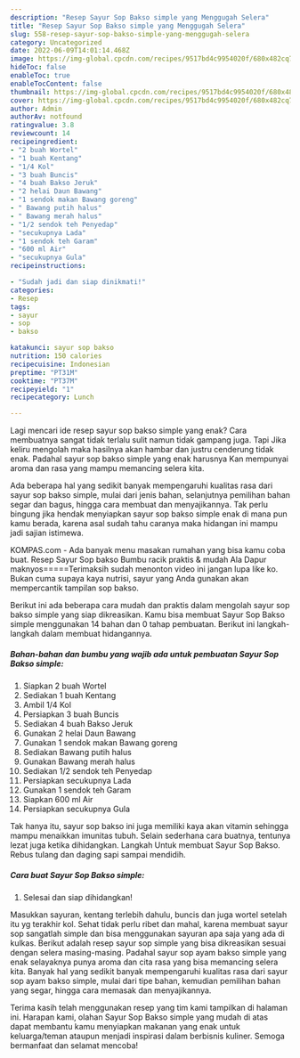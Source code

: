 ```yaml
---
description: "Resep Sayur Sop Bakso simple yang Menggugah Selera"
title: "Resep Sayur Sop Bakso simple yang Menggugah Selera"
slug: 558-resep-sayur-sop-bakso-simple-yang-menggugah-selera
category: Uncategorized
date: 2022-06-09T14:01:14.468Z
image: https://img-global.cpcdn.com/recipes/9517bd4c9954020f/680x482cq70/sayur-sop-bakso-simple-foto-resep-utama.jpg
hideToc: false
enableToc: true
enableTocContent: false
thumbnail: https://img-global.cpcdn.com/recipes/9517bd4c9954020f/680x482cq70/sayur-sop-bakso-simple-foto-resep-utama.jpg
cover: https://img-global.cpcdn.com/recipes/9517bd4c9954020f/680x482cq70/sayur-sop-bakso-simple-foto-resep-utama.jpg
author: Admin
authorAv: notfound
ratingvalue: 3.8
reviewcount: 14
recipeingredient:
- "2 buah Wortel"
- "1 buah Kentang"
- "1/4 Kol"
- "3 buah Buncis"
- "4 buah Bakso Jeruk"
- "2 helai Daun Bawang"
- "1 sendok makan Bawang goreng"
- " Bawang putih halus"
- " Bawang merah halus"
- "1/2 sendok teh Penyedap"
- "secukupnya Lada"
- "1 sendok teh Garam"
- "600 ml Air"
- "secukupnya Gula"
recipeinstructions:

- "Sudah jadi dan siap dinikmati!"
categories:
- Resep
tags:
- sayur
- sop
- bakso

katakunci: sayur sop bakso 
nutrition: 150 calories
recipecuisine: Indonesian
preptime: "PT31M"
cooktime: "PT37M"
recipeyield: "1"
recipecategory: Lunch

---
```



Lagi mencari ide resep sayur sop bakso simple yang enak? Cara membuatnya sangat tidak terlalu sulit namun tidak gampang juga. Tapi Jika keliru mengolah maka hasilnya akan hambar dan justru cenderung tidak enak. Padahal sayur sop bakso simple yang enak harusnya Kan mempunyai aroma dan rasa yang mampu memancing selera kita.


Ada beberapa hal yang sedikit banyak mempengaruhi kualitas rasa dari sayur sop bakso simple, mulai dari jenis bahan, selanjutnya pemilihan bahan segar dan bagus, hingga cara membuat dan menyajikannya. Tak perlu bingung jika hendak menyiapkan sayur sop bakso simple enak di mana pun kamu berada, karena asal sudah tahu caranya maka hidangan ini mampu jadi sajian istimewa.

KOMPAS.com - Ada banyak menu masakan rumahan yang bisa kamu coba buat. Resep Sayur Sop bakso Bumbu racik praktis &amp; mudah Ala Dapur maknyos=====Terimaksih sudah menonton video ini jangan lupa like ko. Bukan cuma supaya kaya nutrisi, sayur yang Anda gunakan akan mempercantik tampilan sop bakso.


Berikut ini ada beberapa cara mudah dan praktis dalam mengolah sayur sop bakso simple yang siap dikreasikan. Kamu bisa membuat Sayur Sop Bakso simple menggunakan 14 bahan dan 0 tahap pembuatan. Berikut ini langkah-langkah dalam membuat hidangannya.

<!--inarticleads1-->

##### Bahan-bahan dan bumbu yang wajib ada untuk pembuatan Sayur Sop Bakso simple:

1. Siapkan 2 buah Wortel
1. Sediakan 1 buah Kentang
1. Ambil 1/4 Kol
1. Persiapkan 3 buah Buncis
1. Sediakan 4 buah Bakso Jeruk
1. Gunakan 2 helai Daun Bawang
1. Gunakan 1 sendok makan Bawang goreng
1. Sediakan  Bawang putih halus
1. Gunakan  Bawang merah halus
1. Sediakan 1/2 sendok teh Penyedap
1. Persiapkan secukupnya Lada
1. Gunakan 1 sendok teh Garam
1. Siapkan 600 ml Air
1. Persiapkan secukupnya Gula


Tak hanya itu, sayur sop bakso ini juga memiliki kaya akan vitamin sehingga mampu menaikkan imunitas tubuh. Selain sederhana cara buatnya, tentunya lezat juga ketika dihidangkan. Langkah Untuk membuat Sayur Sop Bakso. Rebus tulang dan daging sapi sampai mendidih. 

<!--inarticleads2-->

##### Cara buat Sayur Sop Bakso simple:


1. Selesai dan siap dihidangkan!

Masukkan sayuran, kentang terlebih dahulu, buncis dan juga wortel setelah itu yg terakhir kol. Sehat tidak perlu ribet dan mahal, karena membuat sayur sop sangatlah simple dan bisa menggunakan sayuran apa saja yang ada di kulkas. Berikut adalah resep sayur sop simple yang bisa dikreasikan sesuai dengan selera masing-masing. Padahal sayur sop ayam bakso simple yang enak selayaknya punya aroma dan cita rasa yang bisa memancing selera kita. Banyak hal yang sedikit banyak mempengaruhi kualitas rasa dari sayur sop ayam bakso simple, mulai dari tipe bahan, kemudian pemilihan bahan yang segar, hingga cara memasak dan menyajikannya. 

Terima kasih telah menggunakan resep yang tim kami tampilkan di halaman ini. Harapan kami, olahan Sayur Sop Bakso simple yang mudah di atas dapat membantu kamu menyiapkan makanan yang enak untuk keluarga/teman ataupun menjadi inspirasi dalam berbisnis kuliner. Semoga bermanfaat dan selamat mencoba!
